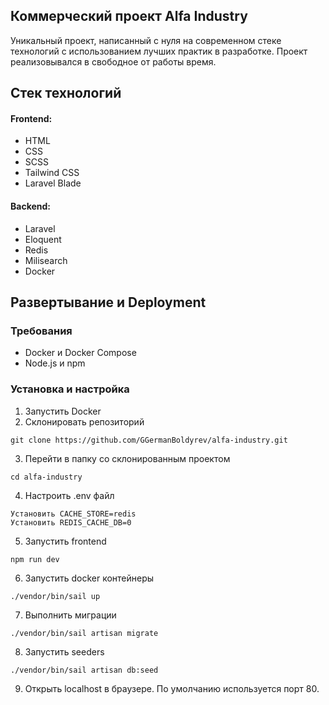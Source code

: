 ## Коммерческий проект Alfa Industry

Уникальный проект, написанный с нуля на современном стеке технологий с 
использованием лучших практик в разработке. Проект реализовывался в 
свободное от работы время.

## Стек технологий

#### Frontend: 
- HTML 
- CSS 
- SCSS
- Tailwind CSS
- Laravel Blade

#### Backend: 
- Laravel
- Eloquent
- Redis
- Milisearch
- Docker


## Развертывание и Deployment
### Требования
- Docker и Docker Compose
- Node.js и npm
### Установка и настройка
1) Запустить Docker
2) Склонировать репозиторий 
```
git clone https://github.com/GGermanBoldyrev/alfa-industry.git
```
3) Перейти в папку со склонированным проектом
```
cd alfa-industry
```
4) Настроить .env файл
``` 
Установить CACHE_STORE=redis 
Установить REDIS_CACHE_DB=0
```
5) Запустить frontend 
```
npm run dev
```
6) Запустить docker контейнеры 
```
./vendor/bin/sail up
```
7) Выполнить миграции 
```
./vendor/bin/sail artisan migrate
```
8) Запустить seeders 
```
./vendor/bin/sail artisan db:seed 
```
9) Открыть localhost в браузере. 
По умолчанию используется порт 80.
